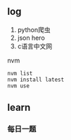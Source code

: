 ## log

1. python爬虫
2. json hero
3. c语言中文网



nvm

```shell
nvm list
nvm install latest
nvm use
```



## learn

### 每日一题



